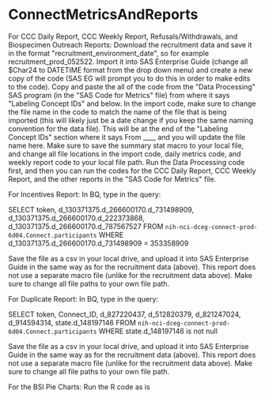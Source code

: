 # ConnectMetricsAndReports

For CCC Daily Report, CCC Weekly Report, Refusals/Withdrawals, and Biospecimen Outreach Reports:
Download the recruitment data and save it in the format "recruitment_environment_date", so for example recruitment_prod_052522. Import it into SAS Enterprise Guide (change all $Char24 to DATETIME format from the drop down menu) and create a new copy of the code (SAS EG will prompt you to do this in order to make edits to the code). Copy and paste the all of the code from the "Data Processing" SAS program (in the "SAS Code for Metrics" file) from where it says "Labeling Concept IDs" and below. In the import code, make sure to change the file name in the code to match the name of the file that is being imported (this will likely just be a date change if you keep the same naming convention for the data file). This will be at the end of the "Labeling Concept IDs" section where it says From ____ and you will update the file name here. Make sure to save the summary stat macro to your local file, and change all file locations in the import code, daily metrics code, and weekly report code to your local file path. Run the Data Processing code first, and then you can run the codes for the CCC Daily Report, CCC Weekly Report, and the other reports in the "SAS Code for Metrics" file. 


For Incentives Report:
In BQ, type in the query: 

SELECT token, d_130371375.d_266600170.d_731498909, d_130371375.d_266600170.d_222373868, d_130371375.d_266600170.d_787567527 FROM `nih-nci-dceg-connect-prod-6d04.Connect.participants` 
WHERE d_130371375.d_266600170.d_731498909 = 353358909

Save the file as a csv in your local drive, and upload it into SAS Enterprise Guide in the same way as for the recruitment data (above). This report does not use a separate macro file (unlike for the recruitment data above). Make sure to change all file paths to your own file path. 


For Duplicate Report:
In BQ, type in the query: 

SELECT token, Connect_ID, d_827220437, d_512820379, d_821247024, d_914594314, state.d_148197146 FROM `nih-nci-dceg-connect-prod-6d04.Connect.participants`
WHERE state.d_148197146 is not null

Save the file as a csv in your local drive, and upload it into SAS Enterprise Guide in the same way as for the recruitment data (above). This report does not use a separate macro file (unlike for the recruitment data above). Make sure to change all file paths to your own file path. 


For the BSI Pie Charts:
Run the R code as is
